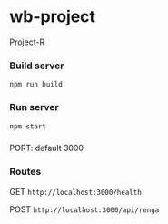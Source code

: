 # wb-project

Project-R

### Build server

`npm run build`

### Run server

`npm start`

###

PORT: default 3000

### Routes

GET `http://localhost:3000/health`

POST `http://localhost:3000/api/renga`
